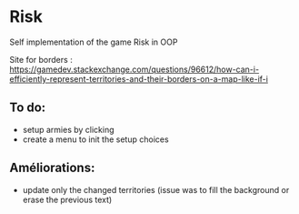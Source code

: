 # Risk
Self implementation of the game Risk in OOP

Site for borders : https://gamedev.stackexchange.com/questions/96612/how-can-i-efficiently-represent-territories-and-their-borders-on-a-map-like-if-i

## To do:
- setup armies by clicking
- create a menu to init the setup choices

## Améliorations:
- update only the changed territories (issue was to fill the background or erase the previous text)